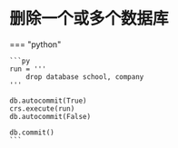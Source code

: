 # 删除一个或多个数据库

=== "python"

    ```py
    run = '''
        drop database school, company
    '''

    db.autocommit(True)
    crs.execute(run)
    db.autocommit(False)
    
    db.commit()
    ```